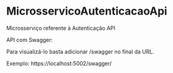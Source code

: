 # MicrosservicoAutenticacaoApi
Microsserviço referente à Autenticação API

<p>API com Swagger: </p>
<p>Para visualizá-lo basta adicionar /swagger no final da URL. </p>
<p>Exemplo: https://localhost:5002/swagger/ </p>
